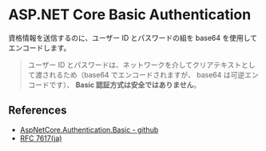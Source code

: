 # ASP.NET Core Basic Authentication

資格情報を送信するのに、ユーザー ID とパスワードの組を base64 を使用してエンコードします。

> ユーザー ID とパスワードは、ネットワークを介してクリアテキストとして渡されるため（base64 でエンコードされますが、 base64 は可逆エンコードです）、 **Basic 認証方式は安全ではありません**。

## References

- [AspNetCore.Authentication.Basic - github](https://github.com/mihirdilip/aspnetcore-authentication-basic)
- [RFC 7617(ja)](https://tex2e.github.io/rfc-translater/html/rfc7617.html)
